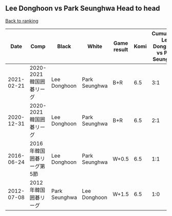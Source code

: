 ## Lee Donghoon vs Park Seunghwa Head to head

[Back to ranking](../../index.md)




| **Date** | **Comp** | **Black** | **White** | **Game result** | **Komi** | **Cumulative Lee Donghoon vs Park Seunghwa** | **Lee Donghoon streak** | **Park Seunghwa streak** | 
| --- | --- | --- | --- | --- | --- | --- | --- | --- |
| 2021-02-21 | 2020-2021韓国囲碁リーグ | Lee Donghoon | Park Seunghwa | B+R | 6.5 | 3:1 | 2 | 0 | 
| 2020-12-31 | 2020-2021韓国囲碁リーグ | Lee Donghoon | Park Seunghwa | B+R | 6.5 | 2:1 | 1 | 0 | 
| 2016-06-24 | 2016年韓国囲碁リーグ第5節 | Lee Donghoon | Park Seunghwa | W+0.5 | 6.5 | 1:1 | 0 | 1 | 
| 2012-07-08 | 2012年韓国囲碁リーグ | Park Seunghwa | Lee Donghoon | W+1.5 | 6.5 | 1:0 | 1 | 0 |





